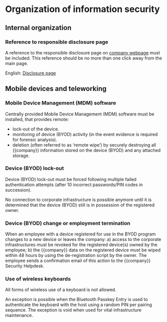 # Organization of information security

## Internal organization

### Reference to responsible disclosure page

A reference to the responsible disclosure page on [company webpage]({{link_to_the_company_webpage}}) must be included. This reference should be no more than one click away from the main page.

English:
[Disclosure page]({{link_to_the_resonsible_disclosure_page}})

## Mobile devices and teleworking

### Mobile Device Management (MDM) software

Centrally provided Mobile Device Management (MDM) software must be installed, that provides remote:

* lock-out of the device.
* monitoring of device (BYOD) activity (in the event evidence is required for forensic analysis).
* deletion (often referred to as ‘remote wipe’) by securely destroying all {{company}} information stored on the device (BYOD) and any attached storage.

### Device (BYOD) lock-out

Device (BYOD) lock-out must be forced following multiple failed authentication attempts (after 10 incorrect passwords/PIN codes in succession).

No connection to corporate infrastructure is possible anymore until it is determined that the device (BYOD) still is in possession of the registered owner.

### Device (BYOD) change or employment termination

When an employee with a device registered for use in the BYOD program changes to a new device or leaves the company:
a) access to the corporate infrastructures must be revoked for the registered device(s) owned by the employee;
b) the {{company}} data on the registered device must be wiped within 48 hours by using the de-registration script by the owner. The employee sends a confirmation email of this action to the {{company}} Security Helpdesk.

### Use of wireless keyboards

All forms of wireless use of a keyboard is not allowed.

An exception is possible when the Bluetooth Passkey Entry is used to authenticate the keyboard with the host using a random PIN per pairing sequence. The exception is void when used for vital infrastructure maintenance.